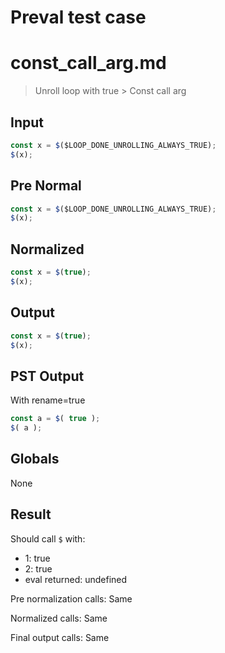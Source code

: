 # Preval test case

# const_call_arg.md

> Unroll loop with true > Const call arg
>
> 

## Input

`````js filename=intro
const x = $($LOOP_DONE_UNROLLING_ALWAYS_TRUE);
$(x);
`````

## Pre Normal


`````js filename=intro
const x = $($LOOP_DONE_UNROLLING_ALWAYS_TRUE);
$(x);
`````

## Normalized


`````js filename=intro
const x = $(true);
$(x);
`````

## Output


`````js filename=intro
const x = $(true);
$(x);
`````

## PST Output

With rename=true

`````js filename=intro
const a = $( true );
$( a );
`````

## Globals

None

## Result

Should call `$` with:
 - 1: true
 - 2: true
 - eval returned: undefined

Pre normalization calls: Same

Normalized calls: Same

Final output calls: Same
